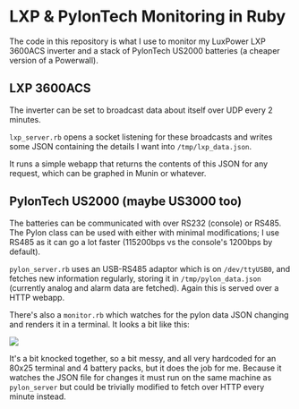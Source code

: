 # LXP & PylonTech Monitoring in Ruby

The code in this repository is what I use to monitor my LuxPower LXP 3600ACS inverter and a stack of PylonTech US2000 batteries (a cheaper version of a Powerwall).

## LXP 3600ACS

The inverter can be set to broadcast data about itself over UDP every 2 minutes.

`lxp_server.rb` opens a socket listening for these broadcasts and writes some JSON containing the details I want into `/tmp/lxp_data.json`.

It runs a simple webapp that returns the contents of this JSON for any request, which can be graphed in Munin or whatever.

## PylonTech US2000 (maybe US3000 too)

The batteries can be communicated with over RS232 (console) or RS485. The Pylon class can be used with either with minimal modifications; I use RS485 as it can go a lot faster (115200bps vs the console's 1200bps by default).

`pylon_server.rb` uses an USB-RS485 adaptor which is on `/dev/ttyUSB0`, and fetches new information regularly, storing it in `/tmp/pylon_data.json` (currently analog and alarm data are fetched). Again this is served over a HTTP webapp.

There's also a `monitor.rb` which watches for the pylon data JSON changing and renders it in a terminal. It looks a bit like this:

![](https://i.imgur.com/ceZvDZt.png)

It's a bit knocked together, so a bit messy, and all very hardcoded for an 80x25 terminal and 4 battery packs, but it does the job for me. Because it watches the JSON file for changes it must run on the same machine as `pylon_server` but could be trivially modified to fetch over HTTP every minute instead.

